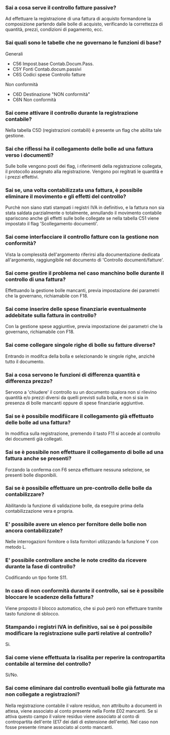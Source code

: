 ### **Sai a cosa serve il controllo fatture passive?**

Ad effettuare la registrazione di una fattura di acquisto formandone la composizione partendo dalle bolle di acquisto, verificando la correttezza di quantità, prezzi, condizioni di pagamento, ecc.
### **Sai quali sono le tabelle che ne governano le funzioni di base?**

Generali
-  C56 Impost.base Contab.Docum.Pass.
-  C5Y Fonti Contab.docum.passivi
-  C6S Codici spese Controllo fatture

Non conformità
-  C6D Destinazione "NON conformità"
-  C6N Non conformità
### **Sai come attivare il controllo durante la registrazione contabile?**

Nella tabella C5D (registrazioni contabili) è presente un flag che abilita tale gestione.
### **Sai che riflessi ha il collegamento delle bolle ad una fattura verso i documenti?**

Sulle bolle vengono posti dei flag, i riferimenti della registrazione collegata, il protocollo assegnato alla registrazione. Vengono poi regitrati le quantità e i prezzi effettivi.
### **Sai se, una volta contabilizzata una fattura, è possibile eliminare il movimento e gli effetti del controllo?**

Purchè non siano stati stampati i registri IVA in definitivo, e la fattura non sia stata saldata parzialmente o totalmente, annullando il movimento contabile spariscono anche gli effetti sulle bolle collegate se nella tabella C51 viene impostato il flag 'Scollegamento documenti'.
### **Sai come interfacciare il controllo fatture con la gestione non conformità?**

Vista la complessità dell'argomento riferirsi alla documentazione dedicata all'argomento, raggiungibile nel documento di 'Controllo documenti/fatture'.
### **Sai come gestire il problema nel caso manchino bolle durante il controllo di una fattura?**

Effettuando la gestione bolle mancanti, previa impostazione dei parametri che la governano, richiamabile con F18.
### **Sai come inserire delle spese finanziarie eventualmente addebitate sulla fattura in controllo?**

Con la gestione spese aggiuntive, previa impostazione dei parametri che la governano, richiamabile con F18.
### **Sai come collegare singole righe di bolle su fatture diverse?**

Entrando in modifca della bolla e selezionando le singole righe, anzichè tutto il documento.
### **Sai a cosa servono le funzioni di differenza quantità e differenza prezzo?**

Servono a 'chiudere' il controllo su un documento qualora non si rilevino quantità e/o prezzi diversi da quelli previsti sulla bolla, e non si sia in presenza di bolle mancanti oppure di spese finanziarie aggiuntive.
### **Sai se è possibile modifiicare il collegamento già effettuato delle bolle ad una fattura?**

In modifica sulla registrazione, premendo il tasto F11 si accede al controllo dei documenti già collegati.
### **Sai se è possibile non effettuare il collegamento di bolle ad una fattura anche se presenti?**

Forzando la conferma con F6 senza effettuare nessuna selezione, se presenti bolle disponibili.
### **Sai se è possibile effettuare un pre-controllo delle bolle da contabilizzare?**

Abilitando la funzione di validazione bolle, da eseguire prima della contabilizzazione vera e propria.
### **E' possibile avere un elenco per fornitore delle bolle non ancora contabilizzate?**

Nelle interrogazioni fornitore o lista fornitori utilizzando la funzione Y con metodo L.
### **E' possibile controllare anche le note credito da ricevere durante la fase di controllo?**

Codificando un tipo fonte S11.
### **In caso di non conformità durante il controllo, sai se è possibile bloccare le scadenze della fattura?**

Viene proposto il blocco automatico, che si può però non effettuare tramite tasto funzione di sblocco.
### **Stampando i registri IVA in definitivo, sai se è poi possibile modificare la registrazione sulle parti relative al controllo?**

Si.
### **Sai come viene effettuata la risalita per reperire la contropartita contabile al termine del controllo?**

Si/No.
### **Sai come eliminare dal controllo eventuali bolle già fatturate ma non collegate a registrazioni?**

Nella registrazione contabile il valore residuo, non attribuito a documenti in attesa, viene associato  al conto presente nella Fonte £02 mancanti. Se si attiva questo campo il valore residuo viene  associato al conto di contropartita dell'ente (£17 dei dati di estensione dell'ente).
Nel caso non fosse presente rimane associato al conto mancanti.
